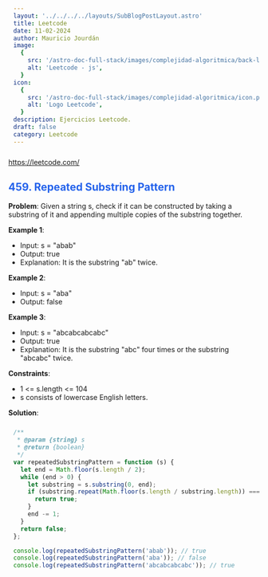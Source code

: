 ```yaml
---
layout: '../../../../layouts/SubBlogPostLayout.astro'
title: Leetcode
date: 11-02-2024
author: Mauricio Jourdán
image:
  {
    src: '/astro-doc-full-stack/images/complejidad-algoritmica/back-leetcode.png',
    alt: 'Leetcode - js',
  }
icon:
  {
    src: '/astro-doc-full-stack/images/complejidad-algoritmica/icon.png',
    alt: 'Logo Leetcode',
  }
description: Ejercicios Leetcode.
draft: false
category: Leetcode
---
```


https://leetcode.com/

## 459. Repeated Substring Pattern

**Problem**: Given a string s, check if it can be constructed by taking a substring of it and appending multiple copies of the substring together.

**Example 1**:

- Input: s = "abab"
- Output: true
- Explanation: It is the substring "ab" twice.

**Example 2**:

- Input: s = "aba"
- Output: false

**Example 3**:

- Input: s = "abcabcabcabc"
- Output: true
- Explanation: It is the substring "abc" four times or the substring "abcabc" twice.

**Constraints**:

- 1 <= s.length <= 104
- s consists of lowercase English letters.

**Solution**:

```js
/**
 * @param {string} s
 * @return {boolean}
 */
var repeatedSubstringPattern = function (s) {
  let end = Math.floor(s.length / 2);
  while (end > 0) {
    let substring = s.substring(0, end);
    if (substring.repeat(Math.floor(s.length / substring.length)) === s) {
      return true;
    }
    end -= 1;
  }
  return false;
};

console.log(repeatedSubstringPattern('abab')); // true
console.log(repeatedSubstringPattern('aba')); // false
console.log(repeatedSubstringPattern('abcabcabcabc')); // true
```

<style>
  h1 { color: #713f12; }
  h2 { color: #2563eb; }
  h3 { color: #a855f7; }
  img {
    width: 100%;
    height: 100%;
    object-fit: cover;
  }
  pre {
    padding: 10px;
  }
</style>
